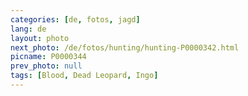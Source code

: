```yaml
---
categories: [de, fotos, jagd]
lang: de
layout: photo
next_photo: /de/fotos/hunting/hunting-P0000342.html
picname: P0000344
prev_photo: null
tags: [Blood, Dead Leopard, Ingo]
---
```

